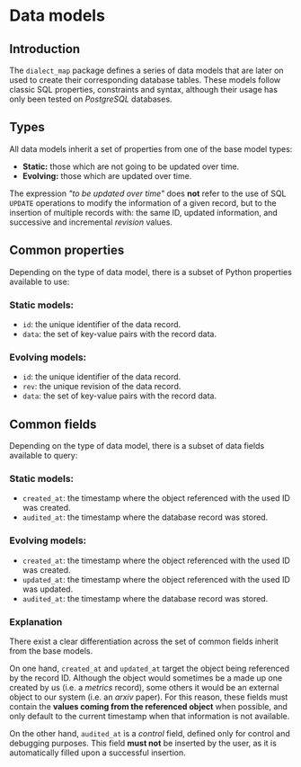 # Data models


## Introduction
The `dialect_map` package defines a series of data models that are later on used to create
their corresponding database tables. These models follow classic SQL properties, constraints
and syntax, although their usage has only been tested on _PostgreSQL_ databases.


## Types
All data models inherit a set of properties from one of the base model types:
- **Static:** those which are not going to be updated over time.
- **Evolving:** those which are updated over time.

The expression _"to be updated over time"_ does **not** refer to the use of SQL `UPDATE` operations to
modify the information of a given record, but to the insertion of multiple records with: the same ID,
updated information, and successive and incremental _revision_ values.


## Common properties
Depending on the type of data model, there is a subset of Python properties available to use:

### Static models:
- `id`: the unique identifier of the data record.
- `data`: the set of key-value pairs with the record data.

### Evolving models:
- `id`: the unique identifier of the data record.
- `rev`: the unique revision of the data record.
- `data`: the set of key-value pairs with the record data.


## Common fields
Depending on the type of data model, there is a subset of data fields available to query:

### Static models:
- `created_at`: the timestamp where the object referenced with the used ID was created.
- `audited_at`: the timestamp where the database record was stored.

### Evolving models:
- `created_at`: the timestamp where the object referenced with the used ID was created.
- `updated_at`: the timestamp where the object referenced with the used ID was updated.
- `audited_at`: the timestamp where the database record was stored.

### Explanation
There exist a clear differentiation across the set of common fields inherit from the base models.

On one hand, `created_at` and `updated_at` target the object being referenced by the record ID.
Although the object would sometimes be a made up one created by us (i.e. a _metrics_ record),
some others it would be an external object to our system (i.e. an _arxiv_ paper).
For this reason, these fields must contain the **values coming from the referenced object**
when possible, and only default to the current timestamp when that information is not available.

On the other hand, `audited_at` is a _control_ field, defined only for control and debugging purposes.
This field **must not** be inserted by the user, as it is automatically filled upon a successful insertion.

